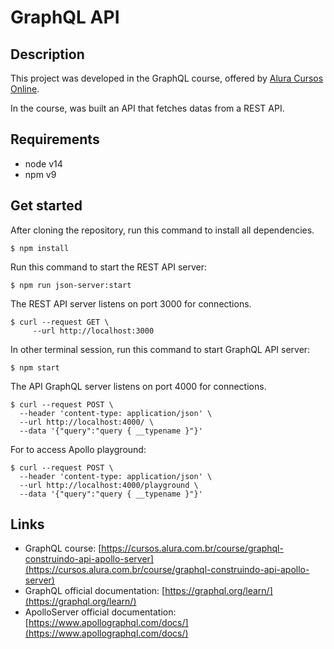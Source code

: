 # GraphQL API

## Description
This project was developed in the GraphQL course, offered by [Alura Cursos Online](https://cursos.alura.com.br/course/graphql-construindo-api-apollo-server).

In the course, was built an API that fetches datas from a REST API.

## Requirements
- node v14
- npm  v9

## Get started
After cloning the repository, run this command to install all dependencies.
```shell
$ npm install
```

Run this command to start the REST API server:
```shell
$ npm run json-server:start
```

The REST API server listens on port 3000 for connections.
```shell
$ curl --request GET \
     --url http://localhost:3000
```

In other terminal session, run this command to start GraphQL API server:
```shell
$ npm start
```

The API GraphQL server listens on port 4000 for connections.
```shell
$ curl --request POST \
  --header 'content-type: application/json' \
  --url http://localhost:4000/ \
  --data '{"query":"query { __typename }"}'
```

For to access Apollo playground:
```shell
$ curl --request POST \
  --header 'content-type: application/json' \
  --url http://localhost:4000/playground \
  --data '{"query":"query { __typename }"}'
```

## Links
- GraphQL course: [https://cursos.alura.com.br/course/graphql-construindo-api-apollo-server](https://cursos.alura.com.br/course/graphql-construindo-api-apollo-server)
- GraphQL official documentation: [https://graphql.org/learn/](https://graphql.org/learn/)
- ApolloServer official documentation: [https://www.apollographql.com/docs/](https://www.apollographql.com/docs/)